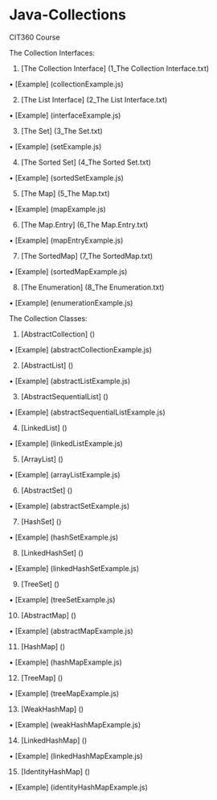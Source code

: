 # Java-Collections

CIT360 Course


The Collection Interfaces:

1) [The Collection Interface] (1_The Collection Interface.txt)

  • [Example] (collectionExample.js)

2) [The List Interface] (2_The List Interface.txt)

  • [Example] (interfaceExample.js)

3) [The Set] (3_The Set.txt)

  • [Example] (setExample.js)

4) [The Sorted Set] (4_The Sorted Set.txt)

  • [Example] (sortedSetExample.js)

5) [The Map] (5_The Map.txt)

  • [Example] (mapExample.js)

6) [The Map.Entry] (6_The Map.Entry.txt)

  • [Example] (mapEntryExample.js)

7) [The SortedMap] (7_The SortedMap.txt)

  • [Example] (sortedMapExample.js)

8) [The Enumeration] (8_The Enumeration.txt)

  • [Example] (enumerationExample.js)


The Collection Classes:


1) [AbstractCollection] ()

  • [Example] (abstractCollectionExample.js)

2) [AbstractList] ()

  • [Example] (abstractListExample.js)

3) [AbstractSequentialList] ()

  • [Example] (abstractSequentialListExample.js)

4) [LinkedList] ()

  • [Example] (linkedListExample.js)

5) [ArrayList] ()

  • [Example] (arrayListExample.js)

6) [AbstractSet] ()

  • [Example] (abstractSetExample.js)

7) [HashSet] ()

  • [Example] (hashSetExample.js)

8) [LinkedHashSet] ()

  • [Example] (linkedHashSetExample.js)

9) [TreeSet] ()

  • [Example] (treeSetExample.js)

10) [AbstractMap] ()

  • [Example] (abstractMapExample.js)

11) [HashMap] ()

  • [Example] (hashMapExample.js)

12) [TreeMap] ()

  • [Example] (treeMapExample.js)

13) [WeakHashMap] ()

  • [Example] (weakHashMapExample.js)
  
14) [LinkedHashMap] ()

  • [Example] (linkedHashMapExample.js)

15) [IdentityHashMap] ()

  • [Example] (identityHashMapExample.js)
